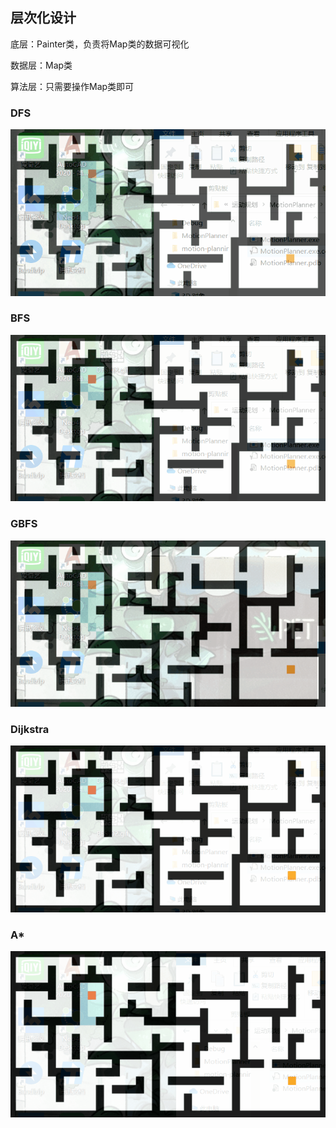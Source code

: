 ## 层次化设计

底层：Painter类，负责将Map类的数据可视化

数据层：Map类

算法层：只需要操作Map类即可

### DFS

<img src="img/DFS-02.gif" alt="DFS-02" style="zoom:80%;" />

### BFS

<img src="img/BFS-02.gif" alt="BFS-02" style="zoom:80%;" />

### GBFS

<img src="img/GBFS.gif" alt="GBFS" style="zoom:80%;" />

### Dijkstra

<img src="img/Dijkstra-02.gif" alt="Dijkstra-02" style="zoom:80%;" />

### A*

<img src="img/Astar.gif" alt="Astar" style="zoom:80%;" />